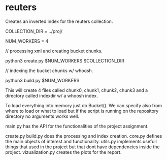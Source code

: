 # reuters

Creates an inverted index for the reuters collection.






COLLECTION_DIR = ../proj/

NUM_WORKERS = 4

// processing xml and creating bucket chunks.

python3 create.py $NUM_WORKERS $COLLECTION_DIR

// indexing the bucket chunks w/ whoosh.

python3 build.py $NUM_WORKERS

This will create 4 files called chunk0, chunk1, chunk2, chunk3 and a directory called  indexdir w/ a whoosh index.

To load everything into memory just do Bucket(). We can specify also from where to load or what to load but if the script is running on the repository directory no arguments works well. 


main.py has the API for the functionalities of the project assignment. 

create.py build.py does the processing and index creation.
core.py defines the main objects of interest and functionality.
utils.py implements usefull things that used in the project but that dont have dependencies inside the project.
vizualization.py creates the plots for the report.

